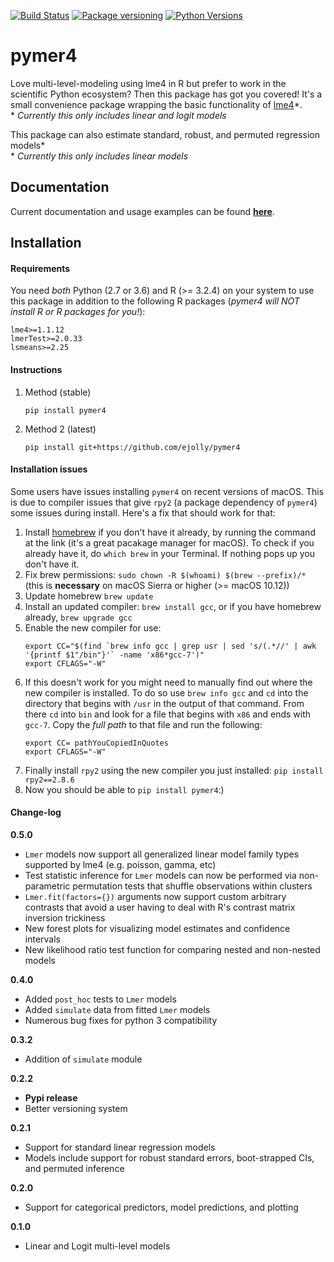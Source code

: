 [![Build Status](https://travis-ci.org/ejolly/pymer4.svg?branch=master)](https://travis-ci.org/ejolly/pymer4)
[![Package versioning](https://img.shields.io/pypi/v/pymer4.svg)](https://pypi.python.org/pypi?name=pymer4&version=0.2.2&:action=display)
[![Python Versions](https://img.shields.io/pypi/pyversions/pymer4.svg)](https://pypi.python.org/pypi?name=pymer4&version=0.2.2&:action=display)

# pymer4

Love multi-level-modeling using lme4 in R but prefer to work in the scientific Python ecosystem? Then this package has got you covered! It's a small convenience package wrapping the basic functionality of [lme4](https://github.com/lme4/lme4)\*.  
\* *Currently this only includes linear and logit models*

This package can also estimate standard, robust, and permuted regression models\*  
\* *Currently this only includes linear models*

## Documentation
Current documentation and usage examples can be found **[here](http://eshinjolly.com/pymer4/)**.

## Installation

#### Requirements <a name="requirements"></a>
You need *both* Python (2.7 or 3.6) and R (>= 3.2.4) on your system to use this package in addition to the following R packages (*pymer4 will NOT install R or R packages for you!*):
```
lme4>=1.1.12
lmerTest>=2.0.33
lsmeans>=2.25
```

#### Instructions

1. Method (stable)

    ```
    pip install pymer4
    ```

2. Method 2 (latest)

    ```
    pip install git+https://github.com/ejolly/pymer4
    ```

#### Installation issues

Some users have issues installing `pymer4` on recent versions of macOS. This is due to compiler issues that give `rpy2` (a package dependency of `pymer4`) some issues during install. Here's a fix that should work for that:

1. Install [homebrew](https://brew.sh/) if you don't have it already, by running the command at the link (it's a great pacakage manager for macOS). To check if you already have it, do `which brew` in your Terminal. If nothing pops up you don't have it.
2. Fix brew permissions: `sudo chown -R $(whoami) $(brew --prefix)/*` (this is **necessary** on macOS Sierra or higher (>= macOS 10.12))
3. Update homebrew `brew update`
4. Install an updated compiler: `brew install gcc`, or if you have homebrew already, `brew upgrade gcc`
5. Enable the new compiler for use:
    ```
    export CC="$(find `brew info gcc | grep usr | sed 's/(.*//' | awk '{printf $1"/bin"}'` -name 'x86*gcc-7')"
    export CFLAGS="-W"
    ```
6. If this doesn't work for you might need to manually find out where the new compiler is installed. To do so use `brew info gcc` and `cd` into the directory that begins with `/usr` in the output of that command. From there `cd` into `bin` and look for a file that begins with `x86` and ends with `gcc-7`. Copy the *full path* to that file and run the following:
    ```
    export CC= pathYouCopiedInQuotes
    export CFLAGS="-W"
    ```
7. Finally install `rpy2` using the new compiler you just installed: `pip install rpy2==2.8.6`
8. Now you should be able to `pip install pymer4`:)

#### Change-log
**0.5.0**
- `Lmer` models now support all generalized linear model family types supported by lme4 (e.g. poisson, gamma, etc)
- Test statistic inference for `Lmer` models can now be performed via non-parametric permutation tests that shuffle observations within clusters
- `Lmer.fit(factors={})` arguments now support custom arbitrary contrasts that avoid a user having to deal with R's contrast matrix inversion trickiness
- New forest plots for visualizing model estimates and confidence intervals
- New likelihood ratio test function for comparing nested and non-nested models

**0.4.0**  
- Added `post_hoc` tests to `Lmer` models
- Added `simulate` data from fitted `Lmer` models
- Numerous bug fixes for python 3 compatibility

**0.3.2**
- Addition of `simulate` module

**0.2.2**
- **Pypi release**
- Better versioning system

**0.2.1**
- Support for standard linear regression models
- Models include support for robust standard errors, boot-strapped CIs, and permuted inference

**0.2.0**
- Support for categorical predictors, model predictions, and plotting

**0.1.0**
- Linear and Logit multi-level models
